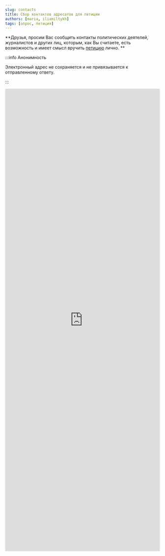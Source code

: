 ```yaml
---
slug: contacts
title: Сбор контактов адресатов для петиции
authors: [maria, iliamiltykh]
tags: [опрос, петиция]
---
```


**Друзья, просим Вас сообщить контакты политических деятелей, журналистов и других лиц, которым, как Вы считаете, есть возможность и имеет смысл вручить [петицию](/petition) лично. **


:::info Анонимность

Электронный адрес не сохраняется и не привязывается к отправленному ответу.

:::

<iframe src="https://docs.google.com/forms/d/e/1FAIpQLSc_zS9IGyJDS3jpCnAkwSvQY-INfj0z2wcB4WVgDhVCE0oR8g/viewform?embedded=true" width="100%" height="1500" frameborder="0" marginheight="0" marginwidth="0">Загрузка...</iframe>
